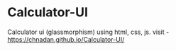 # Calculator-UI
Calculator ui (glassmorphism) using html, css, js.
visit - https://chnadan.github.io/Calculator-UI/
